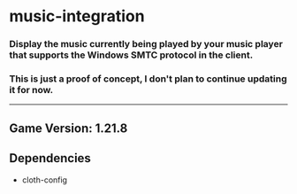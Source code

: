 # music-integration

### Display the music currently being played by your music player that supports the Windows SMTC protocol in the client.

### This is just a proof of concept, I don't plan to continue updating it for now.

___

## Game Version: 1.21.8

## Dependencies

- cloth-config